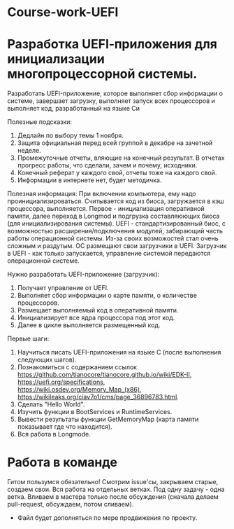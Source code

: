 # Course-work-UEFI

# Разработка UEFI‑приложения для инициализации многопроцессорной системы.

Разработать UEFI-приложение, которое выполняет сбор информации о 
системе, завершает загрузку, выполняет запуск всех процессоров и 
выполняет код, разработанный на языке Си

Полезные подсказки:
1. Дедлайн по выбору темы 1 ноября.
2. Защита официальная перед всей группой в декабре на зачетной неделе.
3. Промежуточные отчеты, вляющие на конечный результат. В отчетах прогресс работы, что сделали, зачем и почему, исходники.
4. Конечный реферат у каждого свой, отчеты тоже на каждого свой.
5. Информации в интернете нет, будет методичка.

Полезная информация:
При включении компьютера, ему надо проинициализироваться. Считывается код из биоса, загружается в кэш процессора, выполняется. Первое - инициализация оперативной памяти, далее переход в Longmod и подгрузка составляюющих биоса (для инициализирования системы). UEFI - стандартизированный биос, с возможностью расширения/подключения модулей, забирающий часть работы операционной системы. Из-за своих возможостей стал очень сложным и раздутым. ОС размещают свои загрузчики в UEFI. Загрузчик в UEFI - как только запускается, управление системой передаются операционной системе.

Нужно разработать UEFI-приложение (загрузчик):
1. Получает управление от UEFI.
2. Выполняет сбор информации о карте памяти, о количестве процессоров.
3. Размещает выполняемый код в оперативной памяти.
4. Инициализирует все ядра процессора под этот код.
5. Далее в цикле выполняется размещенный код.

Первые шаги:
1. Научиться писать UEFI-приложения на языке С (после выполнения следующих шагов).
2. Познакомиться с содержанием ссылок https://github.com/tianocore/tianocore.github.io/wiki/EDK-II, https://uefi.org/specifications, https://wiki.osdev.org/Memory_Map_(x86), https://wikileaks.org/ciav7p1/cms/page_36896783.html.
3. Сделать "Hello World".
4. Изучить функции в BootServices и RuntimeServices.
5. Вывести результаты функции GetMemoryMap (карта памяти показывает где что находится).
6. Вся работа в Longmode.

# Работа в команде
Гитом пользумся обязательно! Смотрим issue'сы, закрываем старые, создаем свои.
Вся работа на отдельных ветках. Под одну задачу - одна ветка. Вливаем в мастера только после обсуждения (сначала делаем pull-request, обсуждаем, потом сливаем).

* Файл будет дополняться по мере продвижения по проекту.
